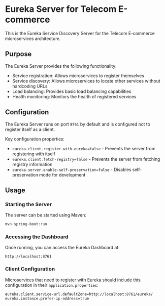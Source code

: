 # Eureka Server for Telecom E-commerce

This is the Eureka Service Discovery Server for the Telecom E-commerce microservices architecture.

## Purpose

The Eureka Server provides the following functionality:
- Service registration: Allows microservices to register themselves
- Service discovery: Allows microservices to locate other services without hardcoding URLs
- Load balancing: Provides basic load balancing capabilities
- Health monitoring: Monitors the health of registered services

## Configuration

The Eureka Server runs on port `8761` by default and is configured not to register itself as a client.

Key configuration properties:
- `eureka.client.register-with-eureka=false` - Prevents the server from registering with itself
- `eureka.client.fetch-registry=false` - Prevents the server from fetching registry information
- `eureka.server.enable-self-preservation=false` - Disables self-preservation mode for development

## Usage

### Starting the Server

The server can be started using Maven:

```bash
mvn spring-boot:run
```

### Accessing the Dashboard

Once running, you can access the Eureka Dashboard at:

```
http://localhost:8761
```

### Client Configuration

Microservices that need to register with Eureka should include this configuration in their `application.properties`:

```properties
eureka.client.service-url.defaultZone=http://localhost:8761/eureka/
eureka.instance.prefer-ip-address=true
``` 
